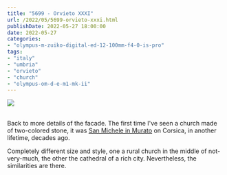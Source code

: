 ```yaml
---
title: "5699 - Orvieto XXXI"
url: /2022/05/5699-orvieto-xxxi.html
publishDate: 2022-05-27 18:00:00
date: 2022-05-27
categories:
- "olympus-m-zuiko-digital-ed-12-100mm-f4-0-is-pro"
tags:
- "italy"
- "umbria"
- "orvieto"
- "church"
- "olympus-om-d-e-m1-mk-ii"
---
```

<div class="container">
<div class="center"><a target="_blank" href="https://d25zfm9zpd7gm5.cloudfront.net/1200x1200/2019/20190905_124527_lr.jpg"><img class="webfeedsFeaturedVisual" src="https://d25zfm9zpd7gm5.cloudfront.net/0600x0600/2019/20190905_124527_lr.jpg" /></a></div>
</div>
<br />

Back to more details of the facade. The first time I've seen
a church made of two-colored stone, it was [San Michele in
Murato](https://www.google.com/maps/@42.5859766,9.3332471,3a,75y,70.48h,105.25t/data=!3m8!1e1!3m6!1sAF1QipMIurdQ2td1lDezk0etTUGf7mwgJpc--Up6QkDn!2e10!3e11!6shttps:%2F%2Flh5.googleusercontent.com%2Fp%2FAF1QipMIurdQ2td1lDezk0etTUGf7mwgJpc--Up6QkDn%3Dw203-h100-k-no-pi0-ya224.17145-ro-0-fo100!7i8704!8i4352)
on Corsica, in another lifetime, decades ago. 

Completely different size and style, one a rural church in
the middle of not-very-much, the other the cathedral of a
rich city. Nevertheless, the similarities are there.
